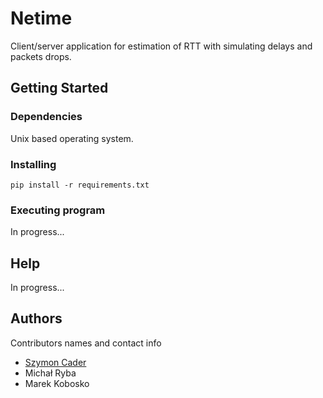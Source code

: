 # Netime

Client/server application for estimation of RTT with simulating delays and packets drops.

## Getting Started

### Dependencies

Unix based operating system.

### Installing

    pip install -r requirements.txt

### Executing program

In progress...

## Help

In progress...

## Authors

Contributors names and contact info

- [Szymon Cader](https://github.com/nekeal) 
- Michał Ryba
- Marek Kobosko
